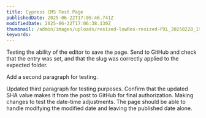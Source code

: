 ```yaml
---
title: Cypress CMS Test Page
publishedDate: 2025-06-22T17:05:46.741Z
modifiedDate: 2025-06-22T17:06:38.130Z
thumbnail: /admin/images/uploads/resized-lowRes-resized-PXL_20250228_190732750.RAW-01.COVER.jpg
keywords: 
---
```


Testing the ability of the editor to save the page. Send to GitHub and check that the entry was set, and that the slug was correctly applied to the expected folder.

Add a second paragraph for testing.

Updated third paragraph for testing purposes. Confirm that the updated SHA value makes it from the post to GitHub for final authorization. Making changes to test the date-time adjustments. The page should be able to handle modifying the modified date and leaving the published date alone.